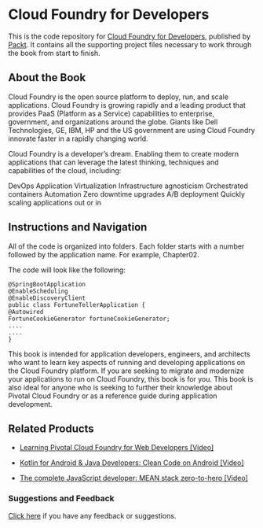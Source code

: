 # Cloud Foundry for Developers
This is the code repository for [Cloud Foundry for Developers](https://www.packtpub.com/virtualization-and-cloud/cloud-foundry-developers?utm_source=github&utm_medium=repository&utm_campaign=9781788391443), published by [Packt](https://www.packtpub.com/?utm_source=github). It contains all the supporting project files necessary to work through the book from start to finish.
## About the Book
Cloud Foundry is the open source platform to deploy, run, and scale applications. Cloud Foundry is growing rapidly and a leading product that provides PaaS (Platform as a Service) capabilities to enterprise, government, and organizations around the globe. Giants like Dell Technologies, GE, IBM, HP and the US government are using Cloud Foundry innovate faster in a rapidly changing world.

Cloud Foundry is a developer’s dream. Enabling them to create modern applications that can leverage the latest thinking, techniques and capabilities of the cloud, including:

DevOps
Application Virtualization
Infrastructure agnosticism
Orchestrated containers
Automation
Zero downtime upgrades
A/B deployment
Quickly scaling applications out or in
## Instructions and Navigation
All of the code is organized into folders. Each folder starts with a number followed by the application name. For example, Chapter02.



The code will look like the following:
```
@SpringBootApplication
@EnableScheduling
@EnableDiscoveryClient
public class FortuneTellerApplication {
@Autowired
FortuneCookieGenerator fortuneCookieGenerator;
....
....
}
```

This book is intended for application developers, engineers, and architects who want to learn key aspects of running and developing applications on the Cloud Foundry platform. If you are seeking to migrate and modernize your applications to run on Cloud Foundry, this book is for you. This book is also ideal for anyone who is seeking to further their knowledge about Pivotal Cloud Foundry or as a reference guide during application development.

## Related Products
* [Learning Pivotal Cloud Foundry for Web Developers [Video]](https://www.packtpub.com/virtualization-and-cloud/learning-pivotal-cloud-foundry-web-developers-video?utm_source=github&utm_medium=repository&utm_campaign=9781788391634)

* [Kotlin for Android & Java Developers: Clean Code on Android [Video]](https://www.packtpub.com/application-development/kotlin-android-java-developers-clean-code-android-video?utm_source=github&utm_medium=repository&utm_campaign=9781788994811)

* [The complete JavaScript developer: MEAN stack zero-to-hero [Video]](https://www.packtpub.com/web-development/complete-javascript-developer-mean-stack-zero-hero-video?utm_source=github&utm_medium=repository&utm_campaign=9781788995771)

### Suggestions and Feedback
[Click here](https://docs.google.com/forms/d/e/1FAIpQLSe5qwunkGf6PUvzPirPDtuy1Du5Rlzew23UBp2S-P3wB-GcwQ/viewform) if you have any feedback or suggestions.

